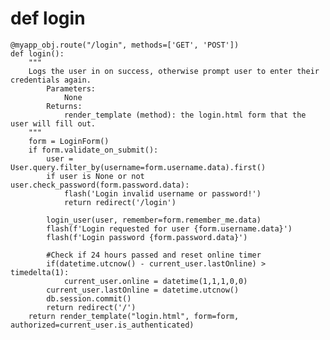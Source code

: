 # def login

    @myapp_obj.route("/login", methods=['GET', 'POST'])
    def login():
        """
        Logs the user in on success, otherwise prompt user to enter their credentials again.
            Parameters:
                None
            Returns:
                render_template (method): the login.html form that the user will fill out.
        """
        form = LoginForm()
        if form.validate_on_submit():
            user = User.query.filter_by(username=form.username.data).first()
            if user is None or not user.check_password(form.password.data):
                flash('Login invalid username or password!')
                return redirect('/login')

            login_user(user, remember=form.remember_me.data)
            flash(f'Login requested for user {form.username.data}')
            flash(f'Login password {form.password.data}')

            #Check if 24 hours passed and reset online timer
            if(datetime.utcnow() - current_user.lastOnline) > timedelta(1):
                current_user.online = datetime(1,1,1,0,0)
            current_user.lastOnline = datetime.utcnow()
            db.session.commit()
            return redirect('/')
        return render_template("login.html", form=form, authorized=current_user.is_authenticated)